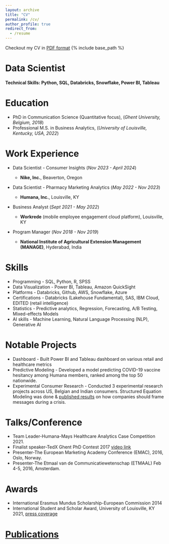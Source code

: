 ```yaml
---
layout: archive
title: "CV"
permalink: /cv/
author_profile: true
redirect_from:
  - /resume
---
```

Checkout my CV in [PDF format](files/Goldi_Tewari_resume.pdf)
{% include base_path %}
# Data Scientist

#### Technical Skills: Python, SQL, Databricks, Snowflake, Power BI, Tableau

Education
======
* PhD in Communication Science (Quantitative focus), (_Ghent University, Belgium, 2018_)
* Professional M.S. in Business Analytics, (_University of Louisville, Kentucky, USA, 2022_)

Work Experience
======
* Data Scientist - Consumer Insights (_Nov 2023 - April 2024_)
  * **Nike, Inc.**, Beaverton, Oregon

* Data Scientist - Pharmacy Marketing Analytics (_May 2022 - Nov 2023_)
  *  **Humana, Inc.**, Louisville, KY

* Business Analyst (_Sept 2021 - May 2022_)
  *  **Workrede** (mobile employee engagement cloud platform), Louisville, KY

* Program Manager (_Nov 2018 - Nov 2019_)
  *  **National Institute of Agricultural Extension Management (MANAGE)**, Hyderabad, India

Skills
======
* Programming - SQL, Python, R, SPSS
* Data Visualization - Power BI, Tableau, Amazon QuickSight
* Platforms - Databricks, Github, AWS, Snowflake, Azure
* Certifications - Databricks (Lakehouse Fundamental), SAS, IBM Cloud, EDITED (retail intelligence)
* Statistics - Predictive analytics, Regression, Forecasting, A/B Testing, Mixed-effects Models
* AI skills - Machine Learning, Natural Language Processing (NLP), Generative AI

Notable Projects
======
* Dashboard - Built Power BI and Tableau dashboard on various retail and healthcare metrics
* Predictive Modeling - Developed a model predicting COVID-19 vaccine hesitancy among Humana members, ranked among the top 50 nationwide.
* Experimental Consumer Research - Conducted 3 experimental research projects across US, Belgian and Indian consumers. Structured Equation Modeling was done & [published results](https://research.ugent.be/web/person/goldi-tewari-0/publications/en) on how companies should frame messages during a crisis.

Talks/Conference 
======
* Team Leader-Humana-Mays Healthcare Analytics Case Competition 2021.
* Finalist speaker-TedX Ghent PhD Contest 2017 [video link](https://www.youtube.com/watch?v=I4zH7b1dqTE)
* Presenter-The European Marketing Academy Conference (EMAC), 2016, Oslo, Norway.
* Presenter-The Etmaal van de Communicatiewetenschap (ETMAAL) Feb 4-5, 2016, Amsterdam.

Awards
======
* International Erasmus Mundus Scholarship-European Commission 2014
* International Student and Scholar Award, University of Louisville, KY 2021, [press coverage](https://www.uoflnews.com/post/uofltoday/uofl-student-awards-winners-celebrated-during-23rd-annual-ceremony/)

[Publications](https://scholar.google.com/citations?user=4PJPp0QAAAAJ&hl=en)
======
